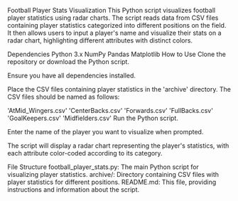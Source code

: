 Football Player Stats Visualization
This Python script visualizes football player statistics using radar charts. The script reads data from CSV files containing player statistics categorized into different positions on the field. It then allows users to input a player's name and visualize their stats on a radar chart, highlighting different attributes with distinct colors.

Dependencies
Python 3.x
NumPy
Pandas
Matplotlib
How to Use
Clone the repository or download the Python script.

Ensure you have all dependencies installed.

Place the CSV files containing player statistics in the 'archive' directory. The CSV files should be named as follows:

'AtMid_Wingers.csv'
'CenterBacks.csv'
'Forwards.csv'
'FullBacks.csv'
'GoalKeepers.csv'
'Midfielders.csv'
Run the Python script.

Enter the name of the player you want to visualize when prompted.

The script will display a radar chart representing the player's statistics, with each attribute color-coded according to its category.

File Structure
football_player_stats.py: The main Python script for visualizing player statistics.
archive/: Directory containing CSV files with player statistics for different positions.
README.md: This file, providing instructions and information about the script.